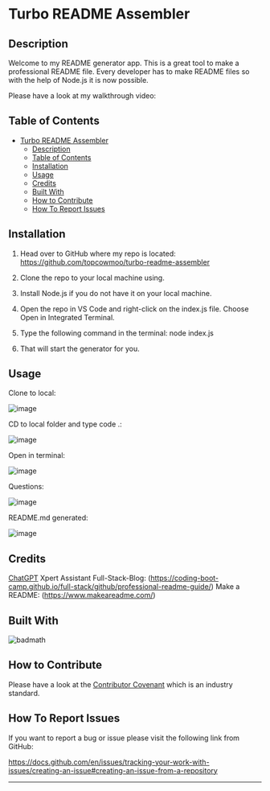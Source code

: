 # Turbo README Assembler

## Description

Welcome to my README generator app. This is a great tool to make a professional README file. Every developer has to make README files so with the help of Node.js it is now possible.

Please have a look at my walkthrough video:


## Table of Contents

- [Turbo README Assembler](#turbo-readme-assembler)
  - [Description](#description)
  - [Table of Contents](#table-of-contents)
  - [Installation](#installation)
  - [Usage](#usage)
  - [Credits](#credits)
  - [Built With](#built-with)
  - [How to Contribute](#how-to-contribute)
  - [How To Report Issues](#how-to-report-issues)

## Installation

1. Head over to GitHub where my repo is located:
https://github.com/topcowmoo/turbo-readme-assembler

2. Clone the repo to your local machine using.

3. Install Node.js if you do not have it on your local machine.

4. Open the repo in VS Code and right-click on the index.js file.  Choose Open in Integrated Terminal.

5. Type the following command in the terminal:
node index.js

6. That will start the generator for you.


## Usage

Clone to local:

![image](https://github.com/topcowmoo/turbo-readme-assembler/assets/149528212/59ec8182-b19b-4696-86c0-d2b73294100f)

CD to local folder and type code .:

![image](https://github.com/topcowmoo/turbo-readme-assembler/assets/149528212/d77adff7-6527-483c-8d1c-554008b7d7a4)

Open in terminal:

![image](https://github.com/topcowmoo/turbo-readme-assembler/assets/149528212/046f89e6-8236-4d5c-952b-0637da5d0dea)

Questions:

![image](https://github.com/topcowmoo/turbo-readme-assembler/assets/149528212/f12b9e21-d467-4f85-a665-e2258128bd21)

README.md generated:

![image](https://github.com/topcowmoo/turbo-readme-assembler/assets/149528212/6aa4ab78-544c-41e7-9728-012277478f80)


## Credits

[ChatGPT](https://chat.openai.com/)
Xpert Assistant
Full-Stack-Blog: (https://coding-boot-camp.github.io/full-stack/github/professional-readme-guide/)
Make a README: (https://www.makeareadme.com/)

## Built With

![badmath](https://img.shields.io/github/languages/top/lernantino/badmath)

## How to Contribute

Please have a look at the [Contributor Covenant](https://www.contributor-covenant.org/) which is an industry standard. 

## How To Report Issues

If you want to report a bug or issue please visit the following link from GitHub:

https://docs.github.com/en/issues/tracking-your-work-with-issues/creating-an-issue#creating-an-issue-from-a-repository

---